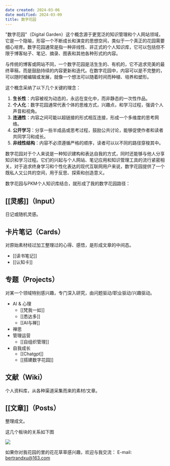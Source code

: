 ```yaml
---
date created: 2024-03-06
date modified: 2024-03-09
title: 数字花园
---
```


"数字花园"（Digital Garden）这个概念源于更宽泛的知识管理和个人网站领域，它是一个隐喻，形容一个不断成长和演变的思想空间，类似于一个真正的花园需要细心培育。数字花园通常是指一种非线性、非正式的个人知识库，它可以包括但不限于博客帖子、笔记、摘录、图表和其他各种形式的内容。

与传统的博客或网站不同，一个数字花园是活生生的、有机的，它不追求完美的最终草稿，而是鼓励持续的内容更新和迭代。在数字花园中，内容可以是不完整的，可以随时被编辑或发展，就像一个想法可以随着时间而种植、培养和塑形。

这个概念采纳了以下几个关键的理念：

1. **生长性**：内容被视为动态的，永远在变化中，而非静态的一次性作品。
2. **个人化**：数字花园通常代表个体的思维方式，兴趣点，和学习过程，强调个人声音和视角。
3. **连通性**：内容之间可能以超链接的形式相互连接，形成一个多维度的思考网络。
4. **公开学习**：分享一些半成品或思考过程，鼓励公共讨论，能够促使作者和读者共同学习和成长。
5. **非线性结构**：内容不必须遵循严格的顺序，读者可以以不同的路径穿梭其中。

数字花园对于个人来说是一种知识建构和表达自我的方式，同时还能够与他人分享知识和学习过程。它们的兴起与个人网站、笔记应用和知识管理工具的流行紧密相关。对于追求终身学习和个性化表达的现代互联网用户来说，数字花园提供了一个既私人又公共的空间，用于反思、探索和创造意义。

数字花园与PKM个人知识库结合，就形成了我的数字花园路径：
##  [[灵感]]（Input） 
日记或随机灵感。
## 卡片笔记（Cards）
对原始素材经过加工整理过的心得、感悟，是形成文章的中间态。
- [[读书笔记]]
- [[认知卡]]

## 专题（Projects）
对某一个领域特别感兴趣，专门深入研究，由问题驱动/职业驱动/兴趣驱动。
- AI & 心理
	- [[梵我一如]]
	- [[悉达多]]
	- [[AI与禅]]
- 禅思
- 管理运营
	- [[自组织管理]]
- 自我成长
	- [[Chatgpt]]
	- [[搭建数字花园]]

## 文献（Wiki）
个人资料库，从各种渠道采集而来的素材/文章。

## [[文章]]（Posts）
整理成文。

这几个板块的关系如下图

![](https://pic.imgdb.cn/item/65ec619e9f345e8d032c30ce.jpg)


如果你对我花园的里的花花草草感兴趣，欢迎与我交流：
E-mail: [bertrandxu@163.com](bertrandxu@163.com)
